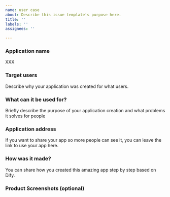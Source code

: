 ```yaml
---
name: user case
about: Describe this issue template's purpose here.
title: ''
labels: ''
assignees: ''

---
```


### Application name 
XXX   
### Target users 
Describe why your application was created for what users. 
### What can it be used for? 
Briefly describe the purpose of your application creation and what problems it solves for people 
### Application address 
If you want to share your app so more people can see it, you can leave the link to use your app here. 
### How was it made?  
You can share how you created this amazing app step by step based on Dify. 
### Product Screenshots (optional)
